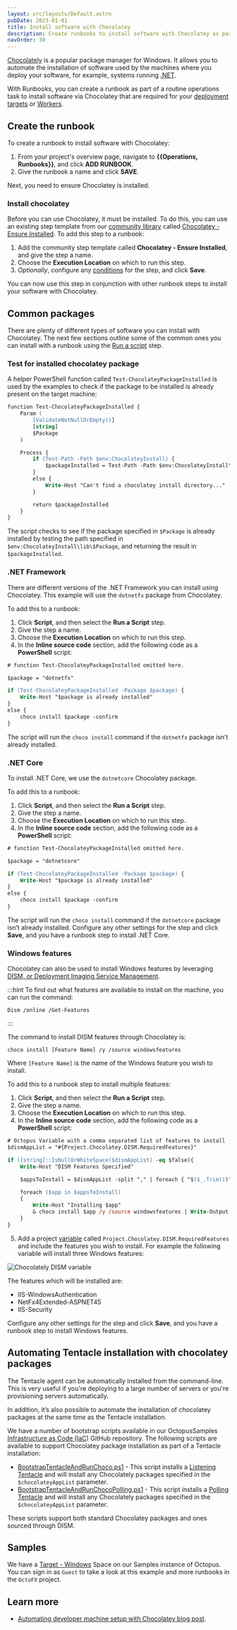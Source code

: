 ```yaml
---
layout: src/layouts/Default.astro
pubDate: 2023-01-01
title: Install software with Chocolatey
description: Create runbooks to install software with Chocolatey as part of a routine operations task.
navOrder: 30
---
```


[Chocolately](https://chocolatey.org/) is a popular package manager for Windows. It allows you to automate the installation of software used by the machines where you deploy your software, for example, systems running [.NET](https://dotnet.microsoft.com/).

With Runbooks, you can create a runbook as part of a routine operations task to install software via Chocolatey that are required for your [deployment targets](/docs/infrastructure/deployment-targets/tentacle/windows/index.md) or [Workers](/docs/infrastructure/workers/index.md).

## Create the runbook

To create a runbook to install software with Chocolatey:

1. From your project's overview page, navigate to **{{Operations, Runbooks}}**, and click **ADD RUNBOOK**.
1. Give the runbook a name and click **SAVE**.

Next, you need to ensure Chocolatey is installed.

### Install chocolatey

Before you can use Chocolatey, it must be installed. To do this, you can use an existing step template from our [community library](/docs/projects/community-step-templates.md) called [Chocolatey - Ensure Installed](https://library.octopus.com/step-templates/c364b0a5-a0b7-48f8-a1a4-35e9f54a82d3/actiontemplate-chocolatey-ensure-installed). To add this step to a runbook:

1. Add the community step template called **Chocolatey - Ensure Installed**, and give the step a name.
1. Choose the **Execution Location** on which to run this step.
1. *Optionally*, configure any [conditions](/docs/projects/steps/conditions/index.md) for the step, and click **Save**.

You can now use this step in conjunction with other runbook steps to install your software with Chocolatey.

## Common packages

There are plenty of different types of software you can install with Chocolatey. The next few sections outline some of the common ones you can install with a runbook using the [Run a script](/docs/deployments/custom-scripts/run-a-script-step.md) step.

### Test for installed chocolatey package

A helper PowerShell function called `Test-ChocolateyPackageInstalled` is used by the examples to check if the package to be installed is already present on the target machine:

```ps
function Test-ChocolateyPackageInstalled {
    Param (
        [ValidateNotNullOrEmpty()]
        [string]
        $Package
    )

    Process {
        if (Test-Path -Path $env:ChocolateyInstall) {
            $packageInstalled = Test-Path -Path $env:ChocolateyInstall\lib\$Package
        }
        else {
            Write-Host "Can't find a chocolatey install directory..."
        }

        return $packageInstalled
    }
}
```

The script checks to see if the package specified in `$Package` is already installed by testing the path specified in `$env:ChocolateyInstall\lib\$Package`, and returning the result in `$packageInstalled`.

### .NET Framework

There are different versions of the .NET Framework you can install using Chocolatey. This example will use the `dotnetfx` package from Chocolatey.

To add this to a runbook:

1. Click **Script**, and then select the **Run a Script** step.
1. Give the step a name.
1. Choose the **Execution Location** on which to run this step.
1. In the **Inline source code** section, add the following code as a **PowerShell** script:

```ps
# function Test-ChocolateyPackageInstalled omitted here.

$package = "dotnetfx"

if (Test-ChocolateyPackageInstalled -Package $package) {
    Write-Host "$package is already installed"
}
else {
    choco install $package -confirm
}
```

The script will run the `choco install` command if the `dotnetfx` package isn’t already installed.

### .NET Core

To install .NET Core, we use the `dotnetcore` Chocolatey package.

To add this to a runbook:

1. Click **Script**, and then select the **Run a Script** step.
1. Give the step a name.
1. Choose the **Execution Location** on which to run this step.
1. In the **Inline source code** section, add the following code as a **PowerShell** script:

```ps
# function Test-ChocolateyPackageInstalled omitted here.

$package = "dotnetcore"

if (Test-ChocolateyPackageInstalled -Package $package) {
    Write-Host "$package is already installed"
}
else {
    choco install $package -confirm
}
```

The script will run the `choco install` command if the `dotnetcore` package isn’t already installed. Configure any other settings for the step and click **Save**, and you have a runbook step to install .NET Core.

### Windows features

Chocolatey can also be used to install Windows features by leveraging [DISM, or Deployment Imaging Service Management](https://docs.microsoft.com/en-us/windows-hardware/manufacture/desktop/what-is-dism).

:::hint
To find out what features are available to install on the machine, you can run the command:

```
Dism /online /Get-Features
```
:::

The command to install DISM features through Chocolatey is:

```
choco install [Feature Name] /y /source windowsfeatures
```

Where `[Feature Name]` is the name of the Windows feature you wish to install.

To add this to a runbook step to install multiple features:

1. Click **Script**, and then select the **Run a Script** step.
1. Give the step a name.
1. Choose the **Execution Location** on which to run this step.
1. In the **Inline source code** section, add the following code as a **PowerShell** script:

```ps
# Octopus Variable with a comma separated list of features to install
$dismAppList = "#{Project.Chocolatey.DISM.RequiredFeatures}" 

if ([string]::IsNullOrWhiteSpace($dismAppList) -eq $false){
    Write-Host "DISM Features Specified"    

    $appsToInstall = $dismAppList -split "," | foreach { "$($_.Trim())" }

    foreach ($app in $appsToInstall)
    {
        Write-Host "Installing $app"
        & choco install $app /y /source windowsfeatures | Write-Output
    }
}
```

5. Add a project [variable](/docs/projects/variables/index.md) called `Project.Chocolatey.DISM.RequiredFeatures` and include the features you wish to install. For example the following variable will install three Windows features:

![Chocolately DISM variable](images/install-chocolatey-dism-variable.png "width=500")

The features which will be installed are:
- IIS-WindowsAuthentication
- NetFx4Extended-ASPNET45
- IIS-Security

Configure any other settings for the step and click **Save**, and you have a runbook step to install Windows features.

## Automating Tentacle installation with chocolatey packages

The Tentacle agent can be automatically installed from the command-line. This is very useful if you're deploying to a large number of servers or you're provisioning servers automatically.

In addition, it’s also possible to automate the installation of chocolatey packages at the same time as the Tentacle installation.

We have a number of bootstrap scripts available in our OctopusSamples [Infrastructure as Code (IaC)](https://github.com/OctopusSamples/IaC/) GitHub repository. The following scripts are available to support Chocolatey package installation as part of a Tentacle installation:

- [BootstrapTentacleAndRunChoco.ps1](https://github.com/OctopusSamples/IaC/blob/master/azure/bootstrap/BootstrapTentacleAndRunChoco.ps1) - This script installs a [Listening Tentacle](/docs/infrastructure/deployment-targets/tentacle/tentacle-communication.md#listening-tentacles-recommended) and will install any Chocolately packages specified in the `$chocolateyAppList` parameter.
- [BootstrapTentacleAndRunChocoPolling.ps1](https://github.com/OctopusSamples/IaC/blob/master/azure/bootstrap/BootstrapTentacleAndRunChocoPolling.ps1) - This script installs a [Polling Tentacle](/docs/infrastructure/deployment-targets/tentacle/tentacle-communication.md#polling-tentacles) and will install any Chocolately packages specified in the `$chocolateyAppList` parameter.

These scripts support both standard Chocolatey packages and ones sourced through DISM.

## Samples

We have a [Target - Windows](https://oc.to/TargetWindowsSamplesSpace) Space on our Samples instance of Octopus. You can sign in as `Guest` to take a look at this example and more runbooks in the `OctoFX` project.

## Learn more

- [Automating developer machine setup with Chocolatey blog post](https://octopus.com/blog/automate-developer-machine-setup-with-chocolatey).
